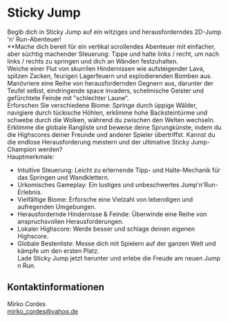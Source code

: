 # Sticky Jump
Begib dich in Sticky Jump auf ein witziges und herausforderndes 2D-Jump 'n' Run-Abenteuer!\
**Mache dich bereit für ein vertikal scrollendes Abenteuer mit einfacher, aber süchtig machender Steuerung: Tippe und halte links / recht, um nach links / rechts zu springen und dich an Wänden festzuhalten.\
Weiche einer Flut von skurrilen Hindernissen wie aufsteigender Lava, spitzen Zacken, feurigen Lagerfeuern und explodierenden Bomben aus. Manövriere eine Reihe von herausfordernden Gegnern aus, darunter der Teufel selbst, eindringende space invaders, schelmische Geister und gefürchtete Feinde mit "schlechter Laune“.\
Erforschen Sie verschiedene Biome: Springe durch üppige Wälder, navigiere durch tückische Höhlen, erklimme hohe Backsteintürme und schwebe durch die Wolken, während du zwischen den Welten wechseln.\
Erklimme die globale Rangliste und beweise deine Sprungkünste, indem du die Highscores deiner Freunde und anderer Spieler übertriffst. Kannst du die endlose Herausforderung meistern und der ultimative Sticky Jump-Champion werden?\
Hauptmerkmale: 
 * Intuitive Steuerung: Leicht zu erlernende Tipp- und Halte-Mechanik für das Springen und Wandklettern.
 * Urkomisches Gameplay: Ein lustiges und unbeschwertes Jump'n'Run-Erlebnis.
 * Vielfältige Biome: Erforsche eine Vielzahl von lebendigen und aufregenden Umgebungen.
 * Herausfordernde Hindernisse & Feinde: Überwinde eine Reihe von anspruchsvollen Herausforderungen.
 * Lokaler Highscore: Werde besser und schlage deinen eigenen Highscore.
 * Globale Bestenliste: Messe dich mit Spielern auf der ganzen Welt und kämpfe um den ersten Platz.\
Lade Sticky Jump jetzt herunter und erlebe die Freude am neuen Jump n Run.

## Kontaktinformationen
Mirko Cordes\
mirko_cordes@yahoo.de
